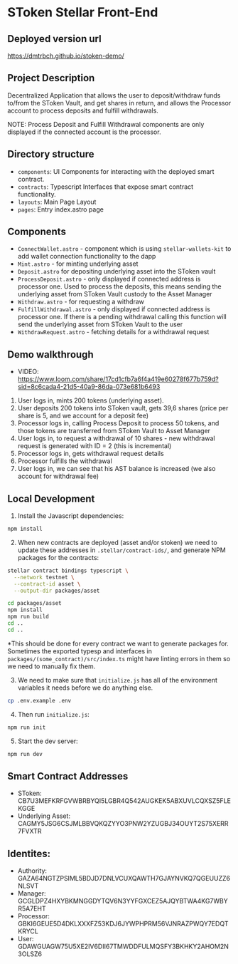 # SToken Stellar Front-End

## Deployed version url

https://dmtrbch.github.io/stoken-demo/

## Project Description

Decentralized Application that allows the user to deposit/withdraw funds to/from the SToken Vault, and get shares in return, and allows the Processor account to process deposits and fulfill withdrawals.

NOTE: Process Deposit and Fulfill Withdrawal components are only displayed if the connected account is the processor. 

## Directory structure

- `components`: UI Components for interacting with the deployed smart contract.
- `contracts`: Typescript Interfaces that expose smart contract functionality.
- `layouts`: Main Page Layout
- `pages`: Entry index.astro page

## Components

- `ConnectWallet.astro` - component which is using  `stellar-wallets-kit` to add wallet connection functionality to the dapp
- `Mint.astro` - for minting underlying asset
- `Deposit.astro` for depositing underlying asset into the SToken vault
- `ProcessDeposit.astro` - only displayed if connected address is processor one. Used to process the deposits, this means sending the underlying asset from SToken Vault custody to the Asset Manager
- `Withdraw.astro` - for requesting a withdraw
- `FulfillWithdrawal.astro` - only displayed if connected address is processor one. If there is a pending withdrawal calling this function will send the underlying asset from SToken Vault to the user
- `WithdrawRequest.astro` - fetching details for a withdrawal request

## Demo walkthrough

- VIDEO: https://www.loom.com/share/17cd1cfb7a6f4a419e60278f677b759d?sid=8c6cada4-21d5-40a9-86da-073e681b6493

1. User logs in, mints 200 tokens (underlying asset).
2. User deposits 200 tokens into SToken vault, gets 39,6 shares (price per share is 5, and we account for a deposit fee)
3. Processor logs in, calling Process Deposit to process 50 tokens, and those tokens are transferred from SToken Vault to Asset Manager
4. User logs in, to request a withdrawal of 10 shares - new withdrawal request is generated with ID = 2 (this is incremental)
5. Processor logs in, gets withdrawal request details
6. Processor fulfills the withdrawal
7. User logs in, we can see that his AST balance is increased (we also account for withdrawal fee)

## Local Development

1. Install the Javascript dependencies:

```bash
npm install
```

2. When new contracts are deployed (asset and/or stoken) we need to update these addresses in `.stellar/contract-ids/`, and generate NPM packages for the contracts:

```bash
stellar contract bindings typescript \
  --network testnet \
  --contract-id asset \
  --output-dir packages/asset

cd packages/asset
npm install
npm run build
cd ..
cd ..
```
*This should be done for every contract we want to generate packages for. Sometimes the exported typesp and interfaces in `packages/(some_contract)/src/index.ts` might have linting errors in them so we need to manually fix them.

3. We need to make sure that `initialize.js` has all of the environment variables it needs before we do anything else.

```bash
cp .env.example .env
```

4. Then run `initialize.js`:

```bash
npm run init
```

5. Start the dev server:

```bash
npm run dev
```

## Smart Contract Addresses

- SToken: CB7U3MEFKRFGVWBRBYQI5LGBR4Q542AUGKEK5ABXUVLCQXSZ5FLEKGGE
- Underlying Asset: CAGMY5JSG6CSJMLBBVQKQZYYO3PNW2YZUGBJ34OUYT2S75XERR7FVXTR

## Identites:

- Authority: GAZA64NGTZPSIML5BDJD7DNLVCUXQAWTH7GJAYNVKQ7QGEUUZZ6NLSVT
- Manager: GCGLDPZ4HXYBKMNGGDYTQV6N3YYFGXCEZ5AJQYBTWA4KG7WBYR5A7EHT
- Processor: GBKI6GEUE5D4DKLXXXFZ53KDJ6JYWPHPRM56VJNRAZPWQY7EDQTKRYCL
- User: GDAWGUAGW75U5XE2IV6DII67TMWDDFULMQSFY3BKHKY2AHOM2N3OLSZ6